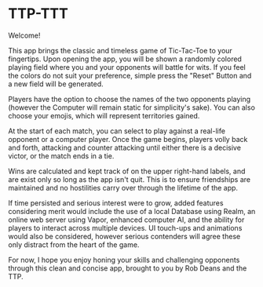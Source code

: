 # TTP-TTT

Welcome!

This app brings the classic and timeless game of Tic-Tac-Toe to your fingertips. Upon opening the app, you will be shown a randomly colored playing field where you and your opponents will battle for wits. If you feel the colors do not suit your preference, simple press the "Reset" Button and a new field will be generated.

Players have the option to choose the names of the two opponents playing (however the Computer will remain static for simplicity's sake). You can also choose your emojis, which will represent territories gained.

At the start of each match, you can select to play against a real-life opponent or a computer player. Once the game begins, players volly back and forth, attacking and counter attacking until either there is a decisive victor, or the match ends in a tie.

Wins are calculated and kept track of on the upper right-hand labels, and are exist only so long as the app isn't quit. This is to ensure friendships are maintained and no hostilities carry over through the lifetime of the app.


If time persisted and serious interest were to grow, added features considering merit would include the use of a local Database using Realm, an online web server using Vapor, enhanced computer AI, and the ability for players to interact across multiple devices. UI touch-ups and animations would also be considered, however serious contenders will agree these only distract from the heart of the game.

For now, I hope you enjoy honing your skills and challenging opponents through this clean and concise app, brought to you by Rob Deans and the TTP.
